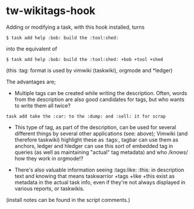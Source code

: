 # tw-wikitags-hook

Adding or modifying a task, with this hook installed, turns

`$ task add help :bob: build the :tool:shed:`

into the equivalent of

`$ task add help :bob: build the :tool:shed: +bob +tool +shed`

(this :tag: format is used by vimwiki (taskwiki), orgmode and  *ledger)

The advantages are;

- Multiple tags can be created while writing the description. Often, words from the description are also good candidates for tags, but who wants to write them all twice?

 `task add take the :car: to the :dump: and :sell: it for scrap`

- This type of tag, as part of the description, can be used for several different things by several other applications (see: above); Vimwiki (and therefore taskwiki) highlight these as :tags:, tagbar can use them as anchors, ledger and hledger can use this sort of embedded tag in queries (as well as maintaining "actual" tag metadata) and who /knows/ how they work in orgmode!?

- There's also valuable information seeing :tags:like: :this: in description text and knowing that means taskwarrior +tags +like +this exist as metadata in the actual task info, even if they're not always displayed in various reports, or taskwikis. 


(install notes can be found in the script comments.)

